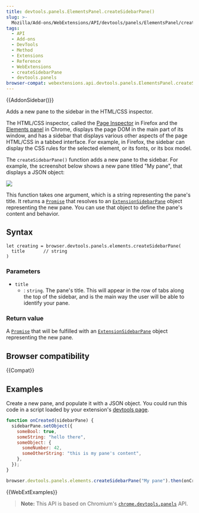 ```yaml
---
title: devtools.panels.ElementsPanel.createSidebarPane()
slug: >-
  Mozilla/Add-ons/WebExtensions/API/devtools/panels/ElementsPanel/createSidebarPane
tags:
  - API
  - Add-ons
  - DevTools
  - Method
  - Extensions
  - Reference
  - WebExtensions
  - createSidebarPane
  - devtools.panels
browser-compat: webextensions.api.devtools.panels.ElementsPanel.createSidebarPane
---
```


{{AddonSidebar()}}

Adds a new pane to the sidebar in the HTML/CSS inspector.

The HTML/CSS inspector, called the [Page Inspector](https://firefox-source-docs.mozilla.org/devtools-user/page_inspector/index.html) in Firefox and the [Elements panel](https://developer.chrome.com/docs/devtools/css/) in Chrome, displays the page DOM in the main part of its window, and has a sidebar that displays various other aspects of the page HTML/CSS in a tabbed interface. For example, in Firefox, the sidebar can display the CSS rules for the selected element, or its fonts, or its box model.

The `createSidebarPane()` function adds a new pane to the sidebar. For example, the screenshot below shows a new pane titled "My pane", that displays a JSON object:

![](inspector-sidebar.png)

This function takes one argument, which is a string representing the pane's title. It returns a [`Promise`](/en-US/docs/Web/JavaScript/Reference/Global_Objects/Promise) that resolves to an [`ExtensionSidebarPane`](/en-US/docs/Mozilla/Add-ons/WebExtensions/API/devtools/panels/ExtensionSidebarPane) object representing the new pane. You can use that object to define the pane's content and behavior.

## Syntax

```js-nolint
let creating = browser.devtools.panels.elements.createSidebarPane(
  title       // string
)
```

### Parameters

- `title`
  - : `string`. The pane's title. This will appear in the row of tabs along the top of the sidebar, and is the main way the user will be able to identify your pane.

### Return value

A [`Promise`](/en-US/docs/Web/JavaScript/Reference/Global_Objects/Promise) that will be fulfilled with an [`ExtensionSidebarPane`](/en-US/docs/Mozilla/Add-ons/WebExtensions/API/devtools/panels/ExtensionSidebarPane) object representing the new pane.

## Browser compatibility

{{Compat}}

## Examples

Create a new pane, and populate it with a JSON object. You could run this code in a script loaded by your extension's [devtools page](/en-US/docs/Mozilla/Add-ons/WebExtensions/manifest.json/devtools_page).

```js
function onCreated(sidebarPane) {
  sidebarPane.setObject({
    someBool: true,
    someString: "hello there",
    someObject: {
      someNumber: 42,
      someOtherString: "this is my pane's content",
    },
  });
}

browser.devtools.panels.elements.createSidebarPane("My pane").then(onCreated);
```

{{WebExtExamples}}

> **Note:** This API is based on Chromium's [`chrome.devtools.panels`](https://developer.chrome.com/docs/extensions/reference/devtools_panels/) API.

<!--
// Copyright 2015 The Chromium Authors. All rights reserved.
//
// Redistribution and use in source and binary forms, with or without
// modification, are permitted provided that the following conditions are
// met:
//
//    * Redistributions of source code must retain the above copyright
// notice, this list of conditions and the following disclaimer.
//    * Redistributions in binary form must reproduce the above
// copyright notice, this list of conditions and the following disclaimer
// in the documentation and/or other materials provided with the
// distribution.
//    * Neither the name of Google Inc. nor the names of its
// contributors may be used to endorse or promote products derived from
// this software without specific prior written permission.
//
// THIS SOFTWARE IS PROVIDED BY THE COPYRIGHT HOLDERS AND CONTRIBUTORS
// "AS IS" AND ANY EXPRESS OR IMPLIED WARRANTIES, INCLUDING, BUT NOT
// LIMITED TO, THE IMPLIED WARRANTIES OF MERCHANTABILITY AND FITNESS FOR
// A PARTICULAR PURPOSE ARE DISCLAIMED. IN NO EVENT SHALL THE COPYRIGHT
// OWNER OR CONTRIBUTORS BE LIABLE FOR ANY DIRECT, INDIRECT, INCIDENTAL,
// SPECIAL, EXEMPLARY, OR CONSEQUENTIAL DAMAGES (INCLUDING, BUT NOT
// LIMITED TO, PROCUREMENT OF SUBSTITUTE GOODS OR SERVICES; LOSS OF USE,
// DATA, OR PROFITS; OR BUSINESS INTERRUPTION) HOWEVER CAUSED AND ON ANY
// THEORY OF LIABILITY, WHETHER IN CONTRACT, STRICT LIABILITY, OR TORT
// (INCLUDING NEGLIGENCE OR OTHERWISE) ARISING IN ANY WAY OUT OF THE USE
// OF THIS SOFTWARE, EVEN IF ADVISED OF THE POSSIBILITY OF SUCH DAMAGE.
-->
